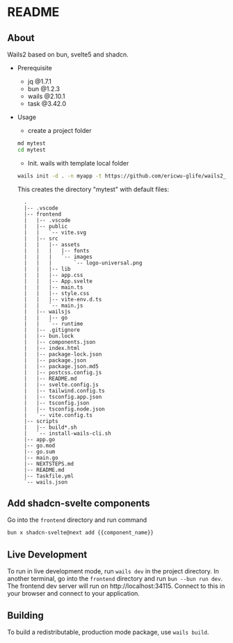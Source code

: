 # README

## About

Wails2 based on bun, svelte5 and shadcn.

- Prerequisite
  - jq @1.7.1
  - bun @1.2.3
  - wails @2.10.1
  - task @3.42.0

- Usage
  - create a project folder
  ```sh
  md mytest
  cd mytest
  ```
  - Init. wails with template local folder
  ```sh
  wails init -d . -n myapp -t https://github.com/ericwu-glife/wails2_sv5_bun
  ```
  This creates the directory "mytest" with default files:

  ```shell title=mytest/
    .
    |-- .vscode
    |-- frontend
    |   |-- .vscode
    |   |-- public
    |   |   `-- vite.svg
    |   |-- src
    |   |   |-- assets  
    |   |   |   |-- fonts
    |   |   |   `-- images
    |   |   |       `-- logo-universal.png
    |   |   |-- lib
    |   |   |-- app.css
    |   |   |-- App.svelte
    |   |   |-- main.ts
    |   |   |-- style.css
    |   |   |-- vite-env.d.ts
    |   |   `-- main.js
    |   |-- wailsjs
    |   |   |-- go
    |   |   `-- runtime
    |   |-- .gitignore
    |   |-- bun.lock
    |   |-- components.json
    |   |-- index.html
    |   |-- package-lock.json
    |   |-- package.json
    |   |-- package.json.md5
    |   |-- postcss.config.js
    |   |-- README.md
    |   |-- svelte.config.js
    |   |-- tailwind.config.ts
    |   |-- tsconfig.app.json
    |   |-- tsconfig.json
    |   |-- tsconfig.node.json
    |   `-- vite.config.ts
    |-- scripts
    |   |-- build*.sh
    |   `-- install-wails-cli.sh
    |-- app.go
    |-- go.mod
    |-- go.sum
    |-- main.go
    |-- NEXTSTEPS.md
    |-- README.md
    |-- Taskfile.yml
    `-- wails.json
    ```

## Add shadcn-svelte components
Go into the `frontend` directory and run command
```sh
bun x shadcn-svelte@next add {{component_name}}
```  

## Live Development

To run in live development mode, run `wails dev` in the project directory. In another terminal, go into the `frontend`
directory and run `bun --bun run dev`. The frontend dev server will run on http://localhost:34115. Connect to this in your
browser and connect to your application.

## Building

To build a redistributable, production mode package, use `wails build`.
